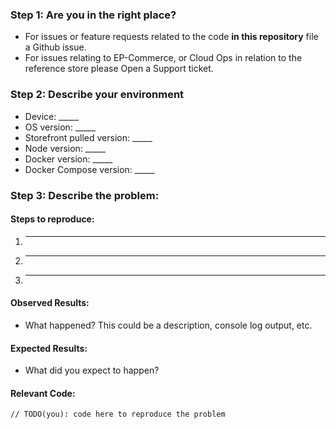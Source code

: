 ### Step 1: Are you in the right place?

  * For issues or feature requests related to the code **in this repository** file a Github issue.
  * For issues relating to EP-Commerce, or Cloud Ops in relation to the reference store please Open a Support ticket.

### Step 2: Describe your environment

  * Device: _____
  * OS version: _____
  * Storefront pulled version: _____
  * Node version: _____
  * Docker version: _____
  * Docker Compose version: _____

### Step 3: Describe the problem:

#### Steps to reproduce:

  1. _____
  2. _____
  3. _____

#### Observed Results:

  * What happened?  This could be a description, console log output, etc.

#### Expected Results:

  * What did you expect to happen?

#### Relevant Code:

  ```
  // TODO(you): code here to reproduce the problem
  ```
